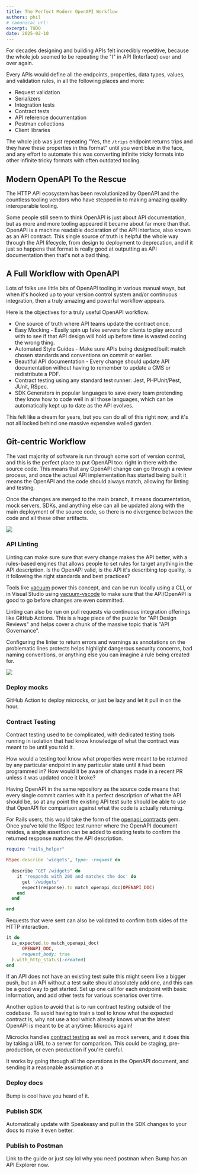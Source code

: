```yaml
---
title: The Perfect Modern OpenAPI Workflow
authors: phil
# canonical_url: 
excerpt: TODO
date: 2025-02-10
---
```


For decades designing and building APIs felt incredibly repetitive, because the whole job seemed to be repeating the "I" in API (Interface) over and over again.

Every APIs would define all the endpoints, properties, data types, values, and validation rules, in all the following places and more: 

- Request validation
- Serializers
- Integration tests
- Contract tests
- API reference documentation
- Postman collections
- Client libraries

The whole job was just repeating "Yes, the `/trips` endpoint returns trips and they have these properties in this format" until you went blue in the face, and any effort to automate this was converting infinite tricky formats into other infinite tricky formats with often outdated tooling.

## Modern OpenAPI To the Rescue

The HTTP API ecosystem has been revolutionized by OpenAPI and the countless tooling vendors who have stepped in to making amazing quality interoperable tooling. 

Some people still seem to think OpenAPI is just about API documentation, but as more and more tooling appeared it became about far more than that. OpenAPI is a machine readable declaration of the API interface, also known as an API contract. This single source of truth is helpful the whole way through the API lifecycle, from design to deployment to deprecation, and if it just so happens that format is really good at outputting as API documentation then that's not a bad thing.

## A Full Workflow with OpenAPI

Lots of folks use little bits of OpenAPI tooling in various manual ways, but when it's hooked up to your version control system and/or continuous integration, then a truly amazing and powerful workflow appears.

Here is the objectives for a truly useful OpenAPI workflow.

- One source of truth where API teams update the contract once.
- Easy Mocking - Easily spin up fake servers for clients to play around with to see if that API design will hold up before time is wasted coding the wrong thing.
- Automated Style Guides - Make sure APIs being designed/built match chosen standards and conventions on commit or earlier.
- Beautiful API documentation - Every change should update API documentation without having to remember to update a CMS or redistribute a PDF.
- Contract testing using any standard test runner: Jest, PHPUnit/Pest, JUnit, RSpec.
- SDK Generators in popular languages to save every team pretending they know how to code well in all those languages, which can be automatically kept up to date as the API evolves.

This felt like a dream for years, but you can do all of this right now, and it's not all locked behind one massive expensive walled garden.

## Git-centric Workflow

The vast majority of software is run through some sort of version control, and this is the perfect place to put OpenAPI too: right in there with the source code. This means that any OpenAPI change can go through a review process, and once the actual API implementation has started being built it means the OpenAPI and the code should always match, allowing for linting and testing. 

Once the changes are merged to the main branch, it means documentation, mock servers, SDKs, and anything else can all be updated along with the main deployment of the source code, so there is no divergence between the code and all these other artifacts.

![](/images/guides/design-first/code-first-design-first.png)

### API Linting

Linting can make sure sure that every change makes the API better, with a rules-based engines that allows people to set rules for target anything in the API description. Is the OpenAPI valid, is the API it's describing top quality, is it following the right standards and best practices? 

Tools like [vacuum](https://bump.sh/blog/api-linting-with-vacuum) power this concept, and can be run locally using a CLI, or in Visual Studio using [vacuum-vscode](https://github.com/pb33f/vacuum-vscode) to make sure that the API/OpenAPI is good to go before changes are even committed.

Linting can also be run on pull requests via continuous integration offerings like GitHub Actions. This is a huge piece of the puzzle for "API Design Reviews" and helps cover a chunk of the massive topic that is "API Governance".

Configuring the linter to return errors and warnings as annotations on the problematic lines protects helps highlight dangerous security concerns, bad naming conventions, or anything else you can imagine a rule being created for. 

![](/images/guides/the-perfect-modern-openapi-workflow/vacuum-annotations.png)

### Deploy mocks

GitHub Action to deploy microcks, or just be lazy and let it pull in on the hour. 


### Contract Testing

Contract testing used to be complicated, with dedicated testing tools running in isolation that had know knowledge of what the contract was meant to be until you told it. 

How would a testing tool know what properties were meant to be returned by any particular endpoint in any particular state until it had been programmed in? How would it be aware of changes made in a recent PR unless it was updated once it broke?

Having OpenAPI in the same repository as the source code means that every single commit carries with it a perfect description of what the API should be, so at any point the existing API test suite should be able to use that OpenAPI for comparison against what the code is actually returning. 

For Rails users, this would take the form of the [openapi_contracts](https://rubygems.org/gems/openapi_contracts) gem. Once you've told the RSpec test runner where the OpenAPI document resides, a single assertion can be added to existing tests to confirm the returned response matches the API description.

```ruby
require "rails_helper"

RSpec.describe 'widgets', type: :request do
  
  describe "GET /widgets" do
    it 'responds with 200 and matches the doc' do
      get '/widgets'
      expect(response).to match_openapi_doc(OPENAPI_DOC)
    end
  end

end
```

Requests that were sent can also be validated to confirm both sides of the HTTP interaction.

```ruby
it do
  is_expected.to match_openapi_doc(
	  OPENAPI_DOC,
	  request_body: true
  ).with_http_status(:created)
end
```

If an API does not have an existing test suite this might seem like a bigger push, but an API without a test suite should absolutely add one, and this can be a good way to get started. Set up one call for each endpoint with basic information, and add other tests for various scenarios over time.

Another option to avoid that is to run contract testing outside of the codebase. To avoid having to train a tool to know what the expected contract is, why not use a tool which already knows what the latest OpenAPI is meant to be at anytime: Microcks again! 

Microcks handles [contract testing](https://docs.bump.sh/guides/bump-sh-tutorials/testing-with-microcks/) as well as mock servers, and it does this by taking a URL to a server for comparison. This could be staging, pre-production, or even production if you're careful. 

It works by going through all the operations in the OpenAPI document, and sending it a reasonable assumption at a 

### Deploy docs

Bump is cool have you heard of it.

### Publish SDK

Automatically update with Speakeasy and pull in the SDK changes to your docs to make it even better.

### Publish to Postman

Link to the guide or just say lol why you need postman when Bump has an API Explorer now. 
